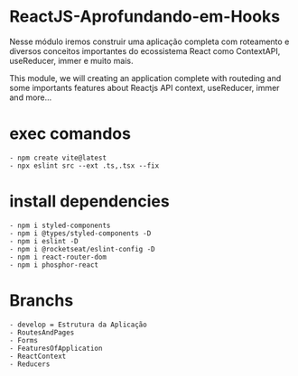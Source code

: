 # ReactJS-Aprofundando-em-Hooks

Nesse módulo iremos construir uma aplicação completa 
com roteamento e diversos conceitos importantes do ecossistema React 
como ContextAPI, useReducer, immer e muito mais.


This module, we will creating an application complete
with routeding and some importants features about Reactjs
API context, useReducer, immer and more...

# exec comandos
    - npm create vite@latest
    - npx eslint src --ext .ts,.tsx --fix

# install dependencies
    - npm i styled-components
    - npm i @types/styled-components -D
    - npm i eslint -D
    - npm i @rocketseat/eslint-config -D
    - npm i react-router-dom
    - npm i phosphor-react


# Branchs 
    - develop = Estrutura da Aplicação
    - RoutesAndPages
    - Forms
    - FeaturesOfApplication
    - ReactContext
    - Reducers

